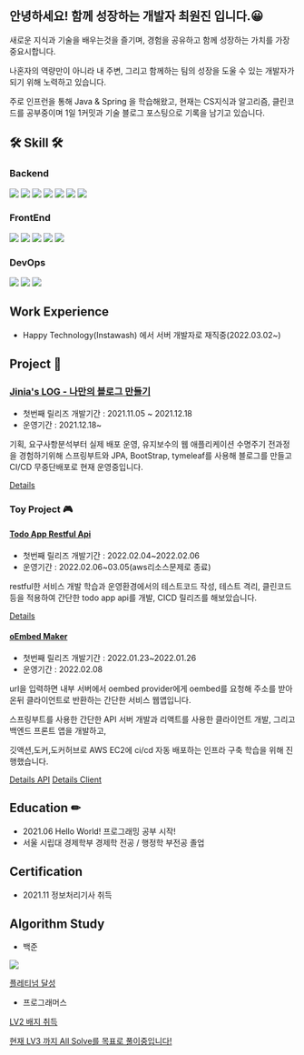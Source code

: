 ## 안녕하세요! 함께 성장하는 개발자 최원진 입니다.😀

새로운 지식과 기술을 배우는것을 즐기며, 경험을 공유하고 함께 성장하는 가치를 가장 중요시합니다. 

나혼자의 역량만이 아니라 내 주변, 그리고 함께하는 팀의 성장을 도울 수 있는 개발자가 되기 위해 노력하고 있습니다. 

주로 인프런을 통해 Java & Spring 을 학습해왔고, 현재는 CS지식과 알고리즘, 클린코드를 공부중이며 1일 1커밋과 기술 블로그 포스팅으로 기록을 남기고 있습니다.

## 🛠 Skill 🛠 


### Backend
<img src="https://img.shields.io/badge/JAVA-007396?style=for-the-badge&logo=java&logoColor=white"> <img src="https://img.shields.io/badge/Spring-6DB33F?style=for-the-badge&logo=Spring&logoColor=white"> 
<img src="https://img.shields.io/badge/Spring Boot-6DB33F?style=for-the-badge&logo=SpringBoot&logoColor=white">
<img src="https://img.shields.io/badge/JPA-59666C?style=for-the-badge&logo=Hibernate&logoColor=white">
<img src="https://img.shields.io/badge/mybatis-4479A1?style=for-the-badge&logo=mybatis&logoColor=white">
<img src="https://img.shields.io/badge/mysql-4479A1?style=for-the-badge&logo=mysql&logoColor=white">
<img src="https://img.shields.io/badge/h2-red?style=for-the-badge&logo=h2&logoColor=white">

### FrontEnd
<img src="https://img.shields.io/badge/javascript-F7DF1E?style=for-the-badge&logo=javascript&logoColor=black"> <img src="https://img.shields.io/badge/html-E34F26?style=for-the-badge&logo=html5&logoColor=white">
<img src="https://img.shields.io/badge/css-1572B6?style=for-the-badge&logo=css3&logoColor=white">
<img src="https://img.shields.io/badge/bootstrap-7952B3?style=for-the-badge&logo=bootstrap&logoColor=white">
<img src="https://img.shields.io/badge/Thymeleaf-005F0F?style=for-the-badge&logo=Thymeleaf&logoColor=white">

### DevOps
<img src="https://img.shields.io/badge/linux-FCC624?style=for-the-badge&logo=linux&logoColor=black"> <img src="https://img.shields.io/badge/aws-232F3E?style=for-the-badge&logo=amazonaws&logoColor=white"> <img src="https://img.shields.io/badge/travis-3EAAAF?style=for-the-badge&logo=travis&logoColor=white">

## Work Experience

- Happy Technology(Instawash) 에서 서버 개발자로 재직중(2022.03.02~)

## Project 📒 

### [Jinia's LOG - 나만의 블로그 만들기](https://www.jiniaslog.co.kr/)

- 첫번째 릴리즈 개발기간 : 2021.11.05 ~ 2021.12.18
- 운영기간 : 2021.12.18~

기획, 요구사항분석부터 실제 배포 운영, 유지보수의 웹 애플리케이션 수명주기 전과정을 경험하기위해 스프링부트와 JPA, BootStrap, tymeleaf를 사용해 블로그를 만들고 CI/CD 무중단배포로 현재 운영중입니다.

[Details](https://github.com/jinia91/blog)

### Toy Project 🎮

#### [Todo App Restful Api](http://3.38.36.238:8080/swagger-ui/index.html)

- 첫번째 릴리즈 개발기간 : 2022.02.04~2022.02.06
- 운영기간 : 2022.02.06~03.05(aws리소스문제로 종료)

restful한 서비스 개발 학습과 운영환경에서의 테스트코드 작성, 테스트 격리, 클린코드등을 적용하여 간단한 todo app api를 개발, CICD 릴리즈를 해보았습니다.

[Details](https://github.com/jinia91/ToDoList_Rest_Api)

#### [oEmbed Maker](http://3.38.36.238:3000/)

- 첫번째 릴리즈 개발기간 : 2022.01.23~2022.01.26
- 운영기간 : 2022.02.08

url을 입력하면 내부 서버에서 oembed provider에게 oembed를 요청해 주소를 받아온뒤 클라이언트로 반환하는 간단한 서비스 웹앱입니다.

스프링부트를 사용한 간단한 API 서버 개발과 리액트를 사용한 클라이언트 개발, 그리고 백엔드 프론트 앱을 개발하고,

깃액션,도커,도커허브로 AWS EC2에 ci/cd 자동 배포하는 인프라 구축 학습을 위해 진행했습니다.


[Details API](https://github.com/jinia91/oembedAPI)
[Details Client](https://github.com/jinia91/oEmbed-Client)

## Education ✏
- 2021.06 Hello World! 프로그래밍 공부 시작!
- 서울 시립대 경제학부 경제학 전공 / 행정학 부전공 졸업


## Certification
- 2021.11 정보처리기사 취득

## Algorithm Study
- 백준

<img src="http://mazassumnida.wtf/api/v2/generate_badge?boj=jinia91">

[플레티넘 달성](https://solved.ac/profile/jinia91)

- 프로그래머스

[LV2 배지 취득](https://programmers.co.kr/job_profiles/85326)

[현재 LV3 까지 All Solve를 목표로 풀이중입니다!](https://www.jiniaslog.co.kr/article/list?category=%EB%AC%B8%EC%A0%9C%ED%92%80%EC%9D%B4&tier=2&page=1)

